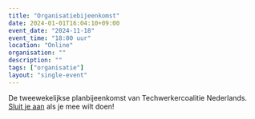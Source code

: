 ```yaml
---
title: "Organisatiebijeenkomst"
date: 2024-01-01T16:04:10+09:00
event_date: "2024-11-18"
event_time: "18:00 uur"
location: "Online"
organisation: ""
description: ""
tags: ["organisatie"]
layout: "single-event"
---
```


De tweewekelijkse planbijeenkomst van Techwerkercoalitie Nederlands. [Sluit je aan](/join) als je mee wilt doen!
